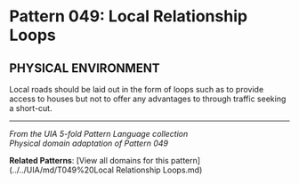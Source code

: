 # Pattern 049: Local Relationship Loops

## PHYSICAL ENVIRONMENT

Local roads should be laid out in the form of loops such as to provide access to houses but not to offer any advantages to through traffic seeking a short-cut.

---

*From the UIA 5-fold Pattern Language collection*  
*Physical domain adaptation of Pattern 049*

**Related Patterns**: [View all domains for this pattern](../../UIA/md/T049%20Local Relationship Loops.md)
